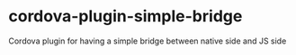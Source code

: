 # cordova-plugin-simple-bridge
Cordova plugin for having a simple bridge between native side and JS side

